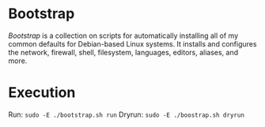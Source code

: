 # Bootstrap
*Bootstrap* is a collection on scripts for automatically installing all of my common defaults for Debian-based
Linux systems. It installs and configures the network, firewall, shell, filesystem, languages, editors, aliases, and more. 

# Execution
Run: `sudo -E ./bootstrap.sh run`
Dryrun: `sudo -E ./boostrap.sh dryrun`
